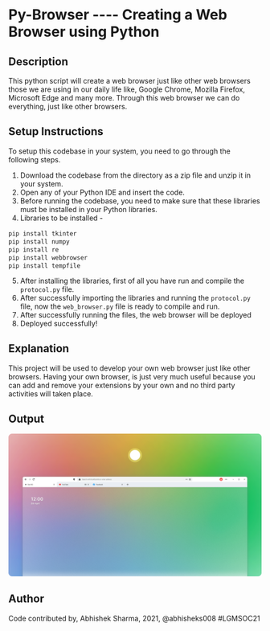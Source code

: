 # Py-Browser ---- Creating a Web Browser using Python

## Description
This python script will create a web browser just like other web browsers those we are using in our daily life like, Google Chrome, Mozilla Firefox, Microsoft Edge and many more.
Through this web browser we can do everything, just like other browsers.

## Setup Instructions
To setup this codebase in your system, you need to go through the following steps.
1. Download the codebase from the directory as a zip file and unzip it in your system.
2. Open any of your Python IDE and insert the code.
3. Before running the codebase, you need to make sure that these libraries must be installed in your Python libraries.
4. Libraries to be installed - 
  ```
  pip install tkinter
  pip install numpy
  pip install re
  pip install webbrowser
  pip install tempfile
  ```
5. After installing the libraries, first of all you have run and compile the `protocol.py` file.
6. After successfully importing the libraries and running the `protocol.py` file, now the `web_browser.py` file is ready to compile and run.
7. After successfully running the files, the web browser will be deployed
8. Deployed successfully!

## Explanation
This project will be used to develop your own web browser just like other browsers. Having your own browser, is just very much useful because you can add and remove your extensions by your own and no third party activities will taken place.

## Output
<img src = "Images/web.png">

## Author
Code contributed by, Abhishek Sharma, 2021, @abhisheks008 #LGMSOC21
